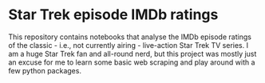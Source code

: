 # Star Trek episode IMDb ratings

This repository contains notebooks that analyse the IMDb episode ratings of the classic - i.e., not currently airing - live-action Star Trek TV series. I am a huge Star Trek fan and all-round nerd, but this project was mostly just an excuse for me to learn some basic web scraping and play around with a few python packages.    